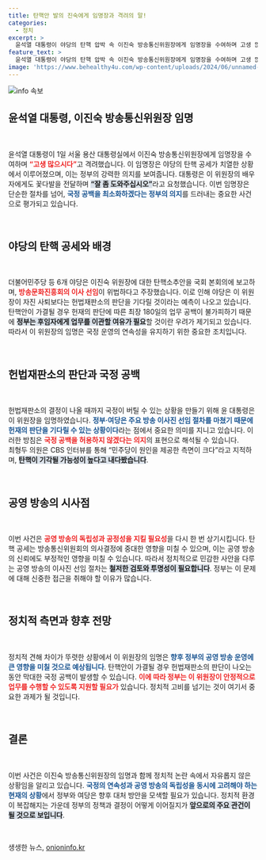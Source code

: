 ```yaml
---
title: 탄핵안 발의 진숙에게 임명장과 격려의 말!
categories:
  - 정치
excerpt: >
  윤석열 대통령이 야당의 탄핵 압박 속 이진숙 방송통신위원장에게 임명장을 수여하며 고생 많으시다라고 격려했다. 이번 임명은 국정공백을 막고 정부의 공영방송 이사진 선임을 완료하려는 의지를 담고 있다. 탄핵안 처리가 불가피한 가운데 과연 이 위원장이 어떻게 대응할지 주목된다.
feature_text: >
  윤석열 대통령이 야당의 탄핵 압박 속 이진숙 방송통신위원장에게 임명장을 수여하며 고생 많으시다라고 격려했다. 이번 임명은 국정공백을 막고 정부의 공영방송 이사진 선임을 완료하려는 의지를 담고 있다. 탄핵안 처리가 불가피한 가운데 과연 이 위원장이 어떻게 대응할지 주목된다.
image: 'https://www.behealthy4u.com/wp-content/uploads/2024/06/unnamed-file.png'
---
```


<p><img src="https://www.behealthy4u.com/wp-content/uploads/2024/06/unnamed-file.png" alt="info 속보" /></p>

<h2 data-ke-size="size26">윤석열 대통령, 이진숙 방송통신위원장 임명</h2>

<p data-ke-size="size16">&nbsp;</p>

<p>윤석열 대통령이 1일 서울 용산 대통령실에서 이진숙 방송통신위원장에게 임명장을 수여하며 <b><span style="color: #ee2323;">“고생 많으시다”</span></b>고 격려했습니다. 이 임명장은 야당의 탄핵 공세가 치열한 상황에서 이루어졌으며, 이는 정부의 강력한 의지를 보여줍니다. 대통령은 이 위원장의 배우자에게도 꽃다발을 전달하며 <b><span style="background-color: #21538527;">“잘 좀 도와주십시오”</span></b>라고 요청했습니다. 이번 임명장은 단순한 절차를 넘어, <b><span style="color: #1a5490;">국정 공백을 최소화하겠다는 정부의 의지</span></b>를 드러내는 중요한 사건으로 평가되고 있습니다.</p></p>

<p data-ke-size="size16">&nbsp;</p>

<h2 data-ke-size="size26">야당의 탄핵 공세와 배경</h2>

<p data-ke-size="size16">&nbsp;</p>

<p>더불어민주당 등 6개 야당은 이진숙 위원장에 대한 탄핵소추안을 국회 본회의에 보고하며, <b><span style="color: #ee2323;">방송문화진흥회의 이사 선임</span></b>이 위법하다고 주장했습니다. 이로 인해 야당은 이 위원장이 자진 사퇴보다는 헌법재판소의 판단을 기다릴 것이라는 예측이 나오고 있습니다. 탄핵안이 가결될 경우 헌재의 판단에 따른 최장 180일의 업무 공백이 불가피하기 때문에 <b><span style="background-color: #21538527;">정부는 후임자에게 업무를 이관할 여유가 필요</span></b>할 것이란 우려가 제기되고 있습니다. 따라서 이 위원장의 임명은 국정 운영의 연속성을 유지하기 위한 중요한 조치입니다.</p></p>

<p data-ke-size="size16">&nbsp;</p>

<h2 data-ke-size="size26">헌법재판소의 판단과 국정 공백</h2>

<p data-ke-size="size16">&nbsp;</p>

<p>헌법재판소의 결정이 나올 때까지 국정이 버틸 수 있는 상황을 만들기 위해 윤 대통령은 이 위원장을 임명하였습니다. <b><span style="color: #1a5490;">정부·여당은 주요 방송 이사진 선임 절차를 마쳤기 때문에 헌재의 판단을 기다릴 수 있는 상황이다</span></b>라는 점에서 중요한 의미를 지니고 있습니다. 이러한 방침은 <b><span style="color: #ee2323;">국정 공백을 허용하지 않겠다는 의지</span></b>의 표현으로 해석될 수 있습니다. 
<br> 
최형두 의원은 CBS 인터뷰를 통해 “민주당이 원인을 제공한 측면이 크다”라고 지적하며, <b><span style="background-color: #21538527;">탄핵이 기각될 가능성이 높다고 내다봤습니다</span></b>.</p></p>

<p data-ke-size="size16">&nbsp;</p>

<h2 data-ke-size="size26">공영 방송의 시사점</h2>

<p data-ke-size="size16">&nbsp;</p>

<p>이번 사건은 <b><span style="color: #ee2323;">공영 방송의 독립성과 공정성을 지킬 필요성</span></b>을 다시 한 번 상기시킵니다. 탄핵 공세는 방송통신위원회의 의사결정에 중대한 영향을 미칠 수 있으며, 이는 공영 방송의 신뢰에도 부정적인 영향을 미칠 수 있습니다. 따라서 정치적으로 민감한 사안을 다루는 공영 방송의 이사진 선임 절차는 <b><span style="background-color: #21538527;">철저한 검토와 투명성이 필요합니다</span></b>. 정부는 이 문제에 대해 신중한 접근을 취해야 할 이유가 많습니다.</p></p>

<p data-ke-size="size16">&nbsp;</p>

<h2 data-ke-size="size26">정치적 측면과 향후 전망</h2>

<p data-ke-size="size16">&nbsp;</p>

<p>정치적 견해 차이가 뚜렷한 상황에서 이 위원장의 임명은 <b><span style="color: #1a5490;">향후 정부의 공영 방송 운영에 큰 영향을 미칠 것으로 예상됩니다</span></b>. 탄핵안이 가결될 경우 헌법재판소의 판단이 나오는 동안 막대한 국정 공백이 발생할 수 있습니다. <b><span style="color: #ee2323;">이에 따라 정부는 이 위원장이 안정적으로 업무를 수행할 수 있도록 지원할 필요가</span></b> 있습니다. 정치적 고비를 넘기는 것이 여기서 중요한 과제가 될 것입니다.</p></p>

<p data-ke-size="size16">&nbsp;</p>

<h2 data-ke-size="size26">결론</h2>

<p data-ke-size="size16">&nbsp;</p>

<p>이번 사건은 이진숙 방송통신위원장의 임명과 함께 정치적 논란 속에서 자유롭지 않은 상황임을 알리고 있습니다. <b><span style="color: #1a5490;">국정의 연속성과 공영 방송의 독립성을 동시에 고려해야 하는 현재의 상황</span></b>에서 정부와 여당은 향후 대처 방안을 모색할 필요가 있습니다. 정치적 환경이 복잡해지는 가운데 정부의 정책과 결정이 어떻게 이어질지가 <b><span style="background-color: #21538527;">앞으로의 주요 관건이 될 것으로 보입니다</span></b>.</p></p>

<p data-ke-size="size16">&nbsp;</p>
생생한 뉴스, <a href="https://onioninfo.kr" rel="dofollow">onioninfo.kr</a>


